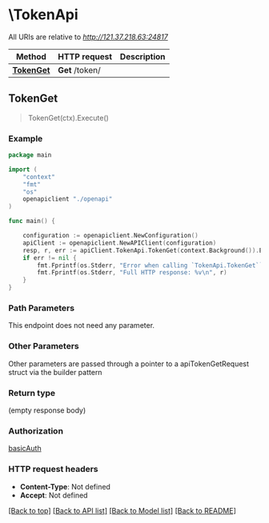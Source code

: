# \TokenApi

All URIs are relative to *http://121.37.218.63:24817*

Method | HTTP request | Description
------------- | ------------- | -------------
[**TokenGet**](TokenApi.md#TokenGet) | **Get** /token/ | 



## TokenGet

> TokenGet(ctx).Execute()





### Example

```go
package main

import (
    "context"
    "fmt"
    "os"
    openapiclient "./openapi"
)

func main() {

    configuration := openapiclient.NewConfiguration()
    apiClient := openapiclient.NewAPIClient(configuration)
    resp, r, err := apiClient.TokenApi.TokenGet(context.Background()).Execute()
    if err != nil {
        fmt.Fprintf(os.Stderr, "Error when calling `TokenApi.TokenGet``: %v\n", err)
        fmt.Fprintf(os.Stderr, "Full HTTP response: %v\n", r)
    }
}
```

### Path Parameters

This endpoint does not need any parameter.

### Other Parameters

Other parameters are passed through a pointer to a apiTokenGetRequest struct via the builder pattern


### Return type

 (empty response body)

### Authorization

[basicAuth](../README.md#basicAuth)

### HTTP request headers

- **Content-Type**: Not defined
- **Accept**: Not defined

[[Back to top]](#) [[Back to API list]](../README.md#documentation-for-api-endpoints)
[[Back to Model list]](../README.md#documentation-for-models)
[[Back to README]](../README.md)

